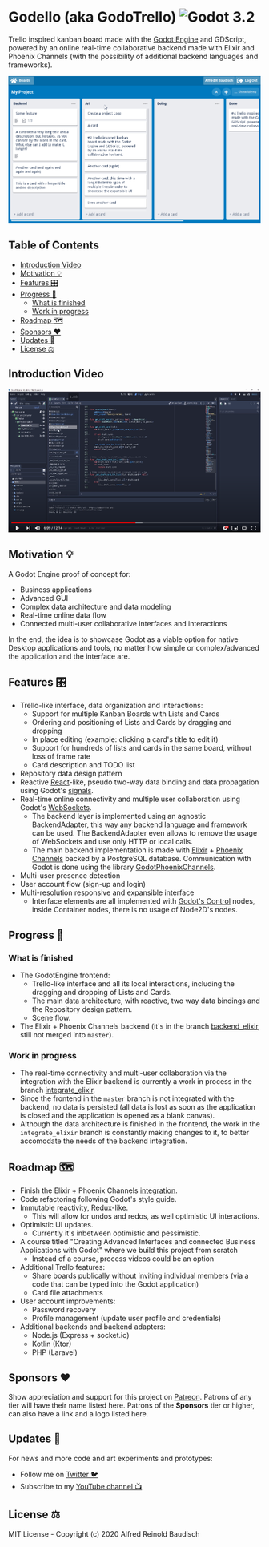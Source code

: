 # Godello (aka GodoTrello) ![Godot 3.2](https://img.shields.io/badge/godot-v3.2-%23478cbf)

Trello inspired kanban board made with the [Godot Engine](http://godotengine.org/) and GDScript, powered by an online real-time collaborative backend made with Elixir and Phoenix Channels (with the possibility of additional backend languages and frameworks).

![Godello Drag and Drop + Reactive Example](./doc/godello-drag-and-drop-example.gif)

## Table of Contents
  - [Introduction Video](#introduction-video)
  - [Motivation 💡](#motivation-)
  - [Features 🎛️](#features-️)
  - [Progress 🚧](#progress-)
    - [What is finished](#what-is-finished)
    - [Work in progress](#work-in-progress)
  - [Roadmap 🗺️](#roadmap-️)
  - [Sponsors ❤️](#sponsors-️)
  - [Updates 📡](#updates-)
  - [License ⚖️](#license-%EF%B8%8F)

## Introduction Video

[![Video](./doc/video_preview.png)](https://www.youtube.com/watch?v=XiZkMRwkmbs)

## Motivation 💡

A Godot Engine proof of concept for:

- Business applications
- Advanced GUI
- Complex data architecture and data modeling
- Real-time online data flow
- Connected multi-user collaborative interfaces and interactions

In the end, the idea is to showcase Godot as a viable option for native Desktop applications and tools, no matter how simple or complex/advanced the application and the interface are.

## Features 🎛️

- Trello-like interface, data organization and interactions:
  - Support for multiple Kanban Boards with Lists and Cards
  - Ordering and positioning of Lists and Cards by dragging and dropping
  - In place editing (example: clicking a card's title to edit it)
  - Support for hundreds of lists and cards in the same board, without loss of frame rate
  - Card description and TODO list
- Repository data design pattern
- Reactive [React](https://reactjs.org/)-like, pseudo two-way data binding and data propagation using Godot's [signals](https://docs.godotengine.org/en/stable/getting_started/step_by_step/signals.html).
- Real-time online connectivity and multiple user collaboration using Godot's [WebSockets](https://docs.godotengine.org/en/stable/tutorials/networking/websocket.html).
  - The backend layer is implemented using an agnostic BackendAdapter, this way any backend language and framework can be used. The BackendAdapter even allows to remove the usage of WebSockets and use only HTTP or local calls.
  - The main backend implementation is made with [Elixir](http://elixir-lang.org/) + [Phoenix Channels](https://phoenixframework.org/) backed by a PostgreSQL database. Communication with Godot is done using the library [GodotPhoenixChannels](https://github.com/alfredbaudisch/GodotPhoenixChannels).
- Multi-user presence detection
- User account flow (sign-up and login)
- Multi-resolution responsive and expansible interface
  - Interface elements are all implemented with [Godot's Control](https://docs.godotengine.org/en/stable/classes/class_control.html) nodes, inside Container nodes, there is no usage of Node2D's nodes.

## Progress 🚧

### What is finished

- The GodotEngine frontend:
  - Trello-like interface and all its local interactions, including the dragging and dropping of Lists and Cards.
  - The main data architecture, with reactive, two way data bindings and the Repository design pattern.
  - Scene flow.
- The Elixir + Phoenix Channels backend (it's in the branch [backend_elixir](https://github.com/alfredbaudisch/Godello/tree/backend_elixir), still not merged into `master`).

### Work in progress

- The real-time connectivity and multi-user collaboration via the integration with the Elixir backend is currently a work in process in the branch [integrate_elixir](https://github.com/alfredbaudisch/Godello/tree/integrate_elixir).
- Since the frontend in the `master` branch is not integrated with the backend, no data is persisted (all data is lost as soon as the application is closed and the application is opened as a blank canvas).
- Although the data architecture is finished in the frontend, the work in the `integrate_elixir` branch is constantly making changes to it, to better accomodate the needs of the backend integration.

## Roadmap 🗺️

- Finish the Elixir + Phoenix Channels [integration](https://github.com/alfredbaudisch/Godello/tree/integrate_elixir).
- Code refactoring following Godot's style guide.
- Immutable reactivity, Redux-like.
  - This will allow for undos and redos, as well optimistic UI interactions.
- Optimistic UI updates.
  - Currently it's inbetween optimistic and pessimistic.
- A course titled "Creating Advanced Interfaces and connected Business Applications with Godot" where we build this project from scratch
  - Instead of a course, process videos could be an option
- Additional Trello features:
  - Share boards publically without inviting individual members (via a code that can be typed into the Godot application)
  - Card file attachments
- User account improvements:
  - Password recovery
  - Profile management (update user profile and credentials)
- Additional backends and backend adapters:
  - Node.js (Express + socket.io)
  - Kotlin (Ktor)
  - PHP (Laravel)

## Sponsors ❤️

Show appreciation and support for this project on [Patreon](https://www.patreon.com/alfredbaudisch). Patrons of any tier will have their name listed here. Patrons of the **Sponsors** tier or higher, can also have a link and a logo listed here.

## Updates 📡

For news and more code and art experiments and prototypes:

- Follow me on [Twitter 🐦](https://twitter.com/alfredbaudisch)
- Subscribe to my [YouTube channel 📺](https://www.youtube.com/channel/UChbQcnM4z0e0c1PhHY72jgA/videos)

## License ⚖️

MIT License - Copyright (c) 2020 Alfred Reinold Baudisch
